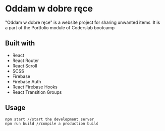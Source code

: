 # Oddam w dobre ręce

"Oddam w dobre ręce" is a website project for sharing unwanted items. It is a part of the Portfolio module of Coderslab
bootcamp
## Built with

- React
- React Router
- React Scroll
- SCSS
- Firebase
- Firebase Auth
- React Firebase Hooks
- React Transition Groups

## Usage

```shell
npm start //start the development server
npm run build //compile a production build
```